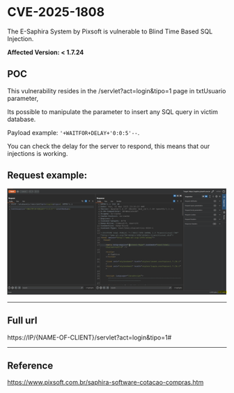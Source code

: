 # CVE-2025-1808
The E-Saphira System by Pixsoft is vulnerable to Blind Time Based SQL Injection.

**Affected Version: < 1.7.24**
  

## POC

This vulnerability resides in the /servlet?act=login&tipo=1 page in txtUsuario parameter,

Its possible to manipulate the parameter to insert any SQL query in victim database.

Payload example: `'+WAITFOR+DELAY+'0:0:5'--`.

You can check the delay for the server to respond, this means that our injections is working.

## Request example:
![alt text](request.png)


---

## Full url
https://IP/{NAME-OF-CLIENT}/servlet?act=login&tipo=1#

---

## Reference


https://www.pixsoft.com.br/saphira-software-cotacao-compras.htm
